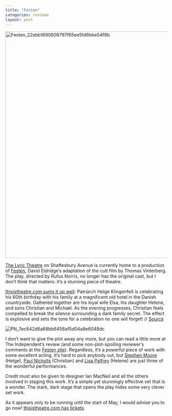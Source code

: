 ```yaml
---
title: "Festen"
categories: reviews
layout: post
---
```

<img width="705" alt="Festen_22abb1690608797f65ee5fd6bbe54f8b" src="https://github.com/user-attachments/assets/b1b39517-2c7a-4466-a9c2-c05c5df3e151" />

[The Lyric Theatre](http://www.officiallondontheatre.co.uk/theatres/display?contentId=67261) on Shaftesbury Avenue is currently home to a production of [Festen](https://web.archive.org/web/20040923052836/http://www.whatsonstage.com/Festen/Pages/festenhomepage.htm), David Eldridge’s adaptation of the cult film by Thomas Vinterberg. The play, directed by Rufus Norris, no longer has the original cast, but I don’t think that matters: it’s a stunning piece of theatre.

[thisistheatre.com sums it up well](https://web.archive.org/web/20230128130815/https://www.thisistheatre.com/londonshows/festen.html): Patriarch Helge Klingenfelt is celebrating his 60th birthday with his family at a magnificent old hotel in the Danish countryside. Gathered together are his loyal wife Elsa, his daughter Helene, and sons Christian and Michael. As the evening progresses, Christian feels compelled to break the silence surrounding a dark family secret. The effect is explosive and sets the tone for a celebration no one will forget! // [Source](https://web.archive.org/web/20230128130815/https://www.thisistheatre.com/londonshows/festen.html)

![PN_7ec842d6a89bb6458af5d04a8e6048dc](https://github.com/user-attachments/assets/b19b6b9c-9883-41b5-9523-c6fb93722acb)

I don’t want to give the plot away any more, but you can read a little more at The Independent’s review (and some non-plot-spoiling reviewer’s comments at the [Festen site](https://web.archive.org/web/20040925005412/http://www.whatsonstage.com/Festen/Pages/SynopsisPage.htm)). Regardless, it’s a powerful piece of work with some excellent acting. It’s hard to pick anybody out, but [Stephen Moore](http://www.whatsonstage.com/Festen/Pages/Cast_StephenMoore.htm) (Helge), [Paul Nicholls](https://web.archive.org/web/20050204184659/http://www.paulnichollsonline.co.uk/) (Christian) and [Lisa Palfrey](https://web.archive.org/web/20051204002401/http://www.whatsonstage.com/Festen/Pages/Cast_ClaireRushbrook.htm) (Helene) are just three of the wonderful performances.

Credit must also be given to designer Ian MacNeil and all the others involved in staging this work. It’s a simple yet stunningly effective set that is a wonder. The stark, dark stage that opens the play hides some very clever set work.

As it appears only to be running until the start of May, I would advise you to go now! [thisistheatre.com has tickets](https://web.archive.org/web/20230128130815/https://www.thisistheatre.com/londonshows/festen.html).
